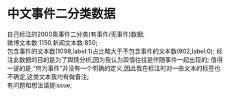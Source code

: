 # 中文事件二分类数据
自己标注的2000条事件二分类(有事件/无事件)数据;  
微博文本数:1150,新闻文本数:850;   
包含事件的文本数(1098,label:1)占比略大于不包含事件的文本数(902,label:0);
标注此数据的目的是为了舆情分析,因为我认为舆情往往是伴随事件一起出现的;
值得一提的是,“何为事件”并没有一个明确的定义,因此我在标注时对一些文本的标签也不确定,这类文本我均有做备注;    
有问题和想法请提issue;

